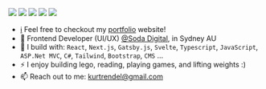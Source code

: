 [<img src="https://img.shields.io/badge/github-%2312100E.svg?&style=for-the-badge&logo=github&logoColor=white&color=black" />](https://github.com/kurttegerero)
[<img src="https://img.shields.io/badge/gitlab-%2312100E.svg?&style=for-the-badge&logo=gitlab&logoColor=white&color=9b51e0" />](https://github.com/kurttegerero)
[<img src="https://img.shields.io/badge/instagram-%2312100E.svg?&style=for-the-badge&logo=instagram&color=405DE6" />](https://www.instagram.com/mr_ktegerero) 
[<img src="https://img.shields.io/badge/linkedin-%230077B5.svg?&style=for-the-badge&logo=linkedin&logoColor=white" />](https://www.linkedin.com/in/ktegerero/)
[<img src="https://img.shields.io/badge/twitter-%230077B5.svg?&style=for-the-badge&logo=twitter&logoColor=229FEC&color=white" />](https://twitter.com/mr_ktegerero)

- [ℹ️](https://tegerero-v2.pages.dev/) 
Feel free to checkout my [portfolio](https://tegerero-v2.pages.dev/) website!
- 🏢 Frontend Developer (UI/UX) [@Soda Digital](https://www.sodadigital.com.au/), in Sydney AU
- 🧰 I build with: `React`, `Next.js`, `Gatsby.js`, `Svelte`, `Typescript`, `JavaScript`, `ASP.Net MVC`, `C#`, `Tailwind`, `Bootstrap`, `CMS` ...
- ⚡ I enjoy building lego, reading, playing games, and lifting weights :)
- 📫 Reach out to me: kurtrendel@gmail.com
